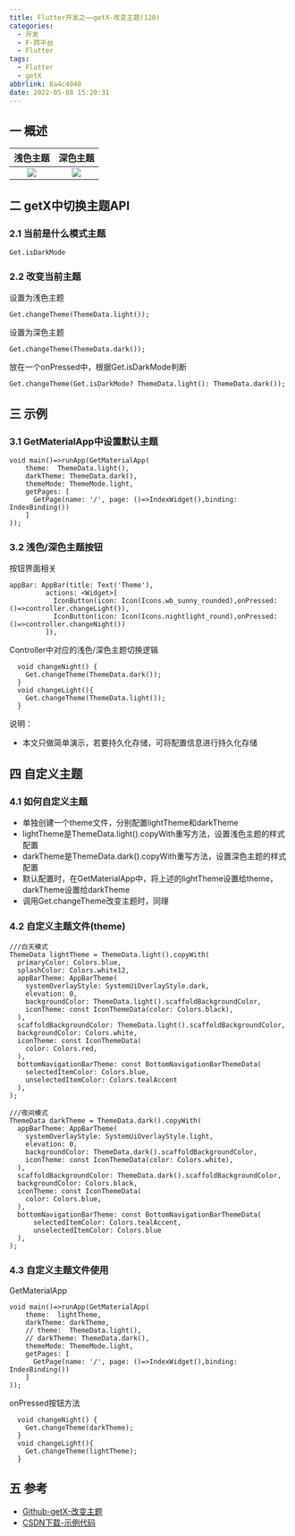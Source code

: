 ```yaml
---
title: Flutter开发之——getX-改变主题(120)
categories:
  - 开发
  - F-跨平台
  - Flutter
tags:
  - Flutter
  - getX
abbrlink: 8a4c4048
date: 2022-05-08 15:20:31
---
```

## 一 概述

| 浅色主题 | 深色主题 |
| :------: | :------: |
|  ![][1]  |  ![][2]  |

<!--more-->

## 二 getX中切换主题API

### 2.1 当前是什么模式主题

```
Get.isDarkMode
```

### 2.2 改变当前主题

设置为浅色主题

```
Get.changeTheme(ThemeData.light());
```

设置为深色主题

```
Get.changeTheme(ThemeData.dark());
```

放在一个onPressed中，根据Get.isDarkMode判断

```
Get.changeTheme(Get.isDarkMode? ThemeData.light(): ThemeData.dark());
```

## 三 示例

### 3.1 GetMaterialApp中设置默认主题

```
void main()=>runApp(GetMaterialApp(
    theme:  ThemeData.light(),
    darkTheme: ThemeData.dark(),
    themeMode: ThemeMode.light,
    getPages: [
      GetPage(name: '/', page: ()=>IndexWidget(),binding: IndexBinding())
    ]
));
```

### 3.2 浅色/深色主题按钮

按钮界面相关

```
appBar: AppBar(title: Text('Theme'),
         actions: <Widget>[
           IconButton(icon: Icon(Icons.wb_sunny_rounded),onPressed:()=>controller.changeLight()),
           IconButton(icon: Icon(Icons.nightlight_round),onPressed:()=>controller.changeNight())
         ]),
```

Controller中对应的浅色/深色主题切换逻辑

```
  void changeNight() {
    Get.changeTheme(ThemeData.dark());
  }
  void changeLight(){
    Get.changeTheme(ThemeData.light());
  }
```

说明：

* 本文只做简单演示，若要持久化存储，可将配置信息进行持久化存储

## 四 自定义主题

### 4.1 如何自定义主题

* 单独创建一个theme文件，分别配置lightTheme和darkTheme
* lightTheme是ThemeData.light().copyWith重写方法，设置浅色主题的样式配置
* darkTheme是ThemeData.dark().copyWith重写方法，设置深色主题的样式配置
* 默认配置时，在GetMaterialApp中，将上述的lightTheme设置给theme，darkTheme设置给darkTheme
* 调用Get.changeTheme改变主题时，同理

### 4.2 自定义主题文件(theme)

```
///白天模式
ThemeData lightTheme = ThemeData.light().copyWith(
  primaryColor: Colors.blue,
  splashColor: Colors.white12,
  appBarTheme: AppBarTheme(
    systemOverlayStyle: SystemUiOverlayStyle.dark,
    elevation: 0,
    backgroundColor: ThemeData.light().scaffoldBackgroundColor,
    iconTheme: const IconThemeData(color: Colors.black),
  ),
  scaffoldBackgroundColor: ThemeData.light().scaffoldBackgroundColor,
  backgroundColor: Colors.white,
  iconTheme: const IconThemeData(
    color: Colors.red,
  ),
  bottomNavigationBarTheme: const BottomNavigationBarThemeData(
    selectedItemColor: Colors.blue,
    unselectedItemColor: Colors.tealAccent
  ),
);

///夜间模式
ThemeData darkTheme = ThemeData.dark().copyWith(
  appBarTheme: AppBarTheme(
    systemOverlayStyle: SystemUiOverlayStyle.light,
    elevation: 0,
    backgroundColor: ThemeData.dark().scaffoldBackgroundColor,
    iconTheme: const IconThemeData(color: Colors.white),
  ),
  scaffoldBackgroundColor: ThemeData.dark().scaffoldBackgroundColor,
  backgroundColor: Colors.black,
  iconTheme: const IconThemeData(
    color: Colors.blue,
  ),
  bottomNavigationBarTheme: const BottomNavigationBarThemeData(
      selectedItemColor: Colors.tealAccent,
      unselectedItemColor: Colors.blue
  ),
);
```

### 4.3 自定义主题文件使用

GetMaterialApp

```
void main()=>runApp(GetMaterialApp(
    theme:  lightTheme,
    darkTheme: darkTheme,
    // theme:  ThemeData.light(),
    // darkTheme: ThemeData.dark(),
    themeMode: ThemeMode.light,
    getPages: [
      GetPage(name: '/', page: ()=>IndexWidget(),binding: IndexBinding())
    ]
));
```

onPressed按钮方法

```
  void changeNight() {
    Get.changeTheme(darkTheme);
  }
  void changeLight(){
    Get.changeTheme(lightTheme);
  }
```

## 五 参考

* [Github-getX-改变主题](https://github.com/jonataslaw/getx#change-theme)
* [CSDN下载-示例代码](https://download.csdn.net/download/Calvin_zhou/85320685)



[1]:https://cdn.jsdelivr.net/gh/PGzxc/CDN/blog-flutter/flutter-getx-theme-09-light.png
[2]:https://cdn.jsdelivr.net/gh/PGzxc/CDN/blog-flutter/flutter-getx-theme-09-dart.png